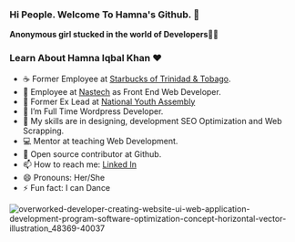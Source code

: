 ### Hi People. Welcome To Hamna's Github. 👋



 **Anonymous girl stucked in the world of Developers**🙋💃

### Learn About Hamna Iqbal Khan ❤️


- ☕ Former Employee at [Starbucks of Trinidad & Tobago](https://www.starbucks.tt/).
- 🙋 Employee at [Nastech](https://nastechgroup.com/) as Front End Web Developer.
- 🙋 Former Ex Lead at [National Youth Assembly](https://www.nya.com.pk/)
- 🌱 I’m Full Time Wordpress Developer.
- 👯 My skills are in designing, development SEO Optimization and Web Scrapping. 
- 💻 Mentor at teaching Web Development.
- 👻 Open source contributor at Github.
- 📫 How to reach me: [Linked In](https://www.linkedin.com/in/hamnaiqbalkhan/)
- 😄 Pronouns: Her/She
- ⚡ Fun fact: I can Dance 

![overworked-developer-creating-website-ui-web-application-development-program-software-optimization-concept-horizontal-vector-illustration_48369-40037](https://user-images.githubusercontent.com/76257857/155509051-14e574d8-2afe-4101-a556-d0ec15f7b8b1.jpg)

<br clear="right"/>
